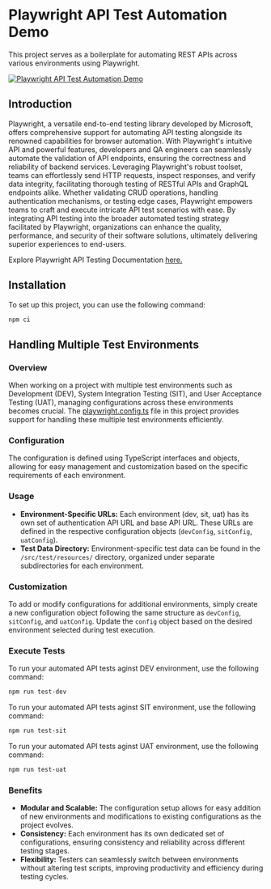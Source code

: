 # Playwright API Test Automation Demo

This project serves as a boilerplate for automating REST APIs across various environments using Playwright.

[![Playwright API Test Automation Demo](https://github.com/osandadeshan/playwright-api-automation-demo/actions/workflows/playwright.yml/badge.svg)](https://github.com/osandadeshan/playwright-api-automation-demo/actions/workflows/playwright.yml)

## Introduction
Playwright, a versatile end-to-end testing library developed by Microsoft, offers comprehensive support for automating API testing alongside its renowned capabilities for browser automation. With Playwright's intuitive API and powerful features, developers and QA engineers can seamlessly automate the validation of API endpoints, ensuring the correctness and reliability of backend services. Leveraging Playwright's robust toolset, teams can effortlessly send HTTP requests, inspect responses, and verify data integrity, facilitating thorough testing of RESTful APIs and GraphQL endpoints alike. Whether validating CRUD operations, handling authentication mechanisms, or testing edge cases, Playwright empowers teams to craft and execute intricate API test scenarios with ease. By integrating API testing into the broader automated testing strategy facilitated by Playwright, organizations can enhance the quality, performance, and security of their software solutions, ultimately delivering superior experiences to end-users.

Explore Playwright API Testing Documentation [here.](https://playwright.dev/docs/api-testing)

## Installation
To set up this project, you can use the following command:

```bash
npm ci
```

## Handling Multiple Test Environments
### Overview
When working on a project with multiple test environments such as Development (DEV), System Integration Testing (SIT), and User Acceptance Testing (UAT), managing configurations across these environments becomes crucial. The [playwright.config.ts](./playwright.config.ts) file in this project provides support for handling these multiple test environments efficiently.

### Configuration
The configuration is defined using TypeScript interfaces and objects, allowing for easy management and customization based on the specific requirements of each environment.

### Usage
- **Environment-Specific URLs:** Each environment (dev, sit, uat) has its own set of authentication API URL and base API URL. These URLs are defined in the respective configuration objects (`devConfig`, `sitConfig`, `uatConfig`).
- **Test Data Directory:** Environment-specific test data can be found in the `/src/test/resources/` directory, organized under separate subdirectories for each environment.

### Customization
To add or modify configurations for additional environments, simply create a new configuration object following the same structure as `devConfig`, `sitConfig`, and `uatConfig`. Update the `config` object based on the desired environment selected during test execution.

### Execute Tests
To run your automated API tests aginst DEV environment, use the following command:

```bash
npm run test-dev
```

To run your automated API tests aginst SIT environment, use the following command:

```bash
npm run test-sit
```

To run your automated API tests aginst UAT environment, use the following command:

```bash
npm run test-uat
```
### Benefits
- **Modular and Scalable:** The configuration setup allows for easy addition of new environments and modifications to existing configurations as the project evolves.
- **Consistency:** Each environment has its own dedicated set of configurations, ensuring consistency and reliability across different testing stages.
- **Flexibility:** Testers can seamlessly switch between environments without altering test scripts, improving productivity and efficiency during testing cycles.
